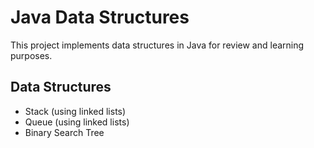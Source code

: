 # Java Data Structures
This project implements data structures in Java for review and learning purposes.

## Data Structures
- Stack (using linked lists)
- Queue (using linked lists)
- Binary Search Tree 